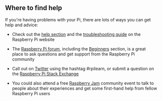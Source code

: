 ## Where to find help

If you're having problems with your Pi, there are lots of ways you can get help and advice:

+ Check out the [help section](https://www.raspberrypi.org/help/) and the [troubleshooting guide](https://www.raspberrypi.org/learning/troubleshooting-guide/) on the Raspberry Pi website

+ The [Raspberry Pi forum](https://www.raspberrypi.org/forums), including the [Beginners](https://www.raspberrypi.org/forums/viewforum.php?f=91) section, is a great place to ask questions and get support from the Raspberry Pi community

+ Call out on [Twitter](https://twitter.com) using the hashtag #rpilearn, or submit a question on the [Raspberry Pi Stack Exchange](https://raspberrypi.stackexchange.com/)

+ You could also attend a free [Raspberry Jam](https://rpf.io/jam) community event to talk to people about their experiences and get some first-hand help from fellow Raspberry Pi users